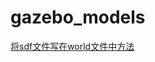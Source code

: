 # gazebo_models
[将sdf文件写在world文件中方法](https://blog.csdn.net/weixin_42301220/article/details/120409824)
